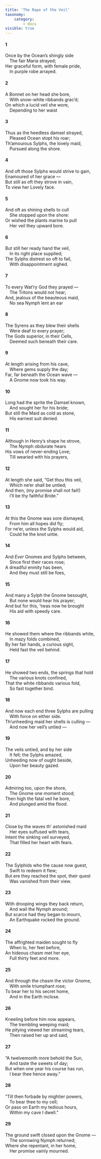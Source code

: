 ```yaml
---
title: 'The Rape of the Veil'
taxonomy:
    category:
        - docs
visible: true
---
```


#### 1  
  
Once by the Ocean’s shingly side  
&emsp;The fair Maria strayed;  
Her graceful form, with female pride,  
&emsp;In purple robe arrayed.  
  
#### 2  
  
A Bonnet on her head she bore,  
&emsp;With snow-white ribbands grac’d;  
On which a lucid veil she wore,  
&emsp;Depending to her waist  
  
#### 3  
  
Thus as the heedless damsel strayed,  
&emsp;Pleased Ocean stopt his roar;  
Th’amourous Sylphs, the lovely maid,  
&emsp;Pursued along the shore.  
  
#### 4  
  
And oft those Sylphs would strive to gain,  
Enamoured of her grace —  
But still as oft they strove in vain,  
To view her Lovely face.  
  
#### 5  
  
And oft as shining shells to cull  
&emsp;She stopped upon the shore:  
Or wished the plants marine to pull  
&emsp;Her veil they upward bore.  
  
#### 6  
  
But still her ready hand the veil,  
&emsp;In its right place supplied;  
The Sylphs distrest so oft to fail,  
&emsp;With disappointment sighed.  
  
#### 7  
  
To every Wat’ry God they prayed —  
&emsp;The Tritons would not hear;  
And, jealous of the beauteous maid,  
&emsp;No sea Nymph lent an ear  
  
#### 8  
  
The Syrens as they blew their shells  
&emsp;Were deaf to every prayer;  
The Gods superior, in their Cells,  
&emsp;Deemed such beneath their care.  
  
#### 9  
  
At length arising from his cave,  
&emsp;Where gems supply the day;  
Far, far beneath the Ocean wave —  
&emsp;A Gnome now took his way.  
  
#### 10  
  
Long had the sprite the Damsel known,  
&emsp;And sought her for his bride;  
But still the Maid as cold as stone,  
&emsp;His earnest suit denied.  
  
#### 11  
  
Although in Henry’s shape he strove,  
&emsp;The Nymph obdurate hears  
His vows of never-ending Love;  
&emsp;Till wearied with his prayers,  
  
#### 12  
  
At length she said, “Get thou this veil,  
&emsp;Which ne’er shall be untied;  
And then, (my promise shall not fail!)  
&emsp;I’ll be thy faithful Bride.”  
  
#### 13  
  
At this the Gnome was sore dismayed,  
&emsp;From him all hopes did fly;  
For ne’er, unless the Sylphs would aid,  
&emsp;Could he the knot untie.  
 
#### 14  
  
And *Ever* Gnomes and Sylphs between,  
&emsp;Since first their races rose;  
A dreadful enmity has been,  
&emsp;And they must still be foes,  
  
#### 15  
  
And many a Sylph the Gnome besought,   
&emsp;But none would hear his prayer;  
And but for this, ’twas now he brought  
&emsp;His aid with speedy care.  
  
#### 16  
  
He showed them where the ribbands white,  
&emsp;In mazy folds combined,  
By her fair hands, a curious sight,  
&emsp;Held fast the veil behind.  
  
#### 17  
  
He showed two ends, the springs that hold  
&emsp;The various knots confined,  
That the white ribbands various fold,  
&emsp;So fast together bind.  
  
#### 18  
  
And now each end three Sylphs are pulling  
&emsp;With force on either side.  
Th’unheeding maid her shells is culling —  
&emsp;And now her veil’s untied —  
  
#### 19  
  
The veils untied, and by her side  
&emsp;It fell; the Sylphs amazed,  
Unheeding now of ought beside,  
&emsp;Upon her beauty gazed.  
  
#### 20  
  
Admiring too, upon the shore,  
&emsp;The Gnome one moment stood;  
Then high the fatal veil he bore,  
&emsp;And plunged amid the flood.  
  
#### 21  
  
Close by the waves th’ astonished maid  
&emsp;Her eyes suffused with tears,  
Intent the sinking veil surveyed,  
&emsp;That filled her heart with fears.  
  
#### 22  
  
The Sylphids who the cause now guest,  
&emsp;Swift to redeem it flew;  
But ere they reached the spot, their quest  
&emsp;Was vanished from their view.  
  
#### 23  
  
With drooping wings they back return,  
&emsp;And wail the Nymph around;  
But scarce had they began to mourn,  
&emsp;An Earthquake rocked the ground.  
  
#### 24  
  
The affrighted maiden sought to fly  
&emsp;When lo, her feet before,  
An hideous chasm met her eye,  
&emsp;Full thirty feet and more.  
  
#### 25  
  
And through the chasm the victor Gnome,  
&emsp;With smile triumphant rose;  
To bear her to his secret home,  
&emsp;And in the Earth inclose.  
  
#### 26  
  
Kneeling before him now appears,  
&emsp;The trembling weeping maid;  
He pitying viewed her streaming tears,  
&emsp;Then raised her up and said,  
  
#### 27  
  
“A twelvemonth more behold the Sun,  
&emsp;And taste the sweets of day;  
But when one year his course has run,  
&emsp;I bear thee hence away.”  
  
#### 28  
  
“Till then forbade by mightier powers,  
&emsp;To bear thee to my cell;  
Or pass on Earth my tedious hours,  
&emsp;Within my cave I dwell.”  
  
#### 29  
  
The ground swift closed upon the Gnome —  
&emsp;The sorrowing Nymph returned;  
Where she repentant, in her home,  
&emsp;Her promise vainly mourned.